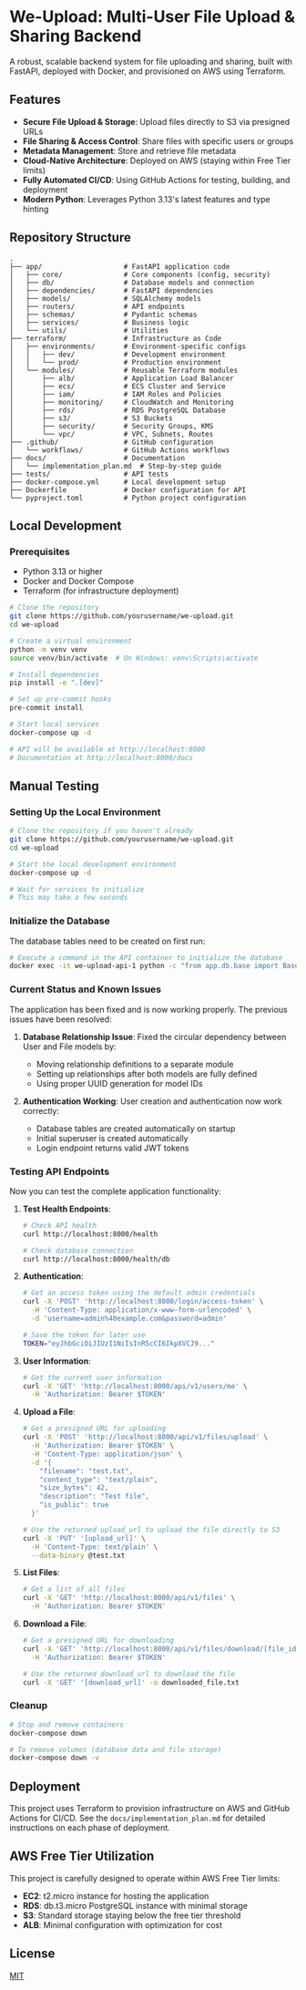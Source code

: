 # We-Upload: Multi-User File Upload & Sharing Backend

A robust, scalable backend system for file uploading and sharing, built with FastAPI, deployed with Docker, and provisioned on AWS using Terraform.

## Features

- **Secure File Upload & Storage**: Upload files directly to S3 via presigned URLs
- **File Sharing & Access Control**: Share files with specific users or groups
- **Metadata Management**: Store and retrieve file metadata
- **Cloud-Native Architecture**: Deployed on AWS (staying within Free Tier limits)
- **Fully Automated CI/CD**: Using GitHub Actions for testing, building, and deployment
- **Modern Python**: Leverages Python 3.13's latest features and type hinting

## Repository Structure

```
.
├── app/                    # FastAPI application code
│   ├── core/               # Core components (config, security)
│   ├── db/                 # Database models and connection
│   ├── dependencies/       # FastAPI dependencies
│   ├── models/             # SQLAlchemy models
│   ├── routers/            # API endpoints
│   ├── schemas/            # Pydantic schemas
│   ├── services/           # Business logic
│   └── utils/              # Utilities
├── terraform/              # Infrastructure as Code
│   ├── environments/       # Environment-specific configs
│   │   ├── dev/            # Development environment
│   │   └── prod/           # Production environment
│   └── modules/            # Reusable Terraform modules
│       ├── alb/            # Application Load Balancer
│       ├── ecs/            # ECS Cluster and Service
│       ├── iam/            # IAM Roles and Policies
│       ├── monitoring/     # CloudWatch and Monitoring
│       ├── rds/            # RDS PostgreSQL Database
│       ├── s3/             # S3 Buckets
│       ├── security/       # Security Groups, KMS
│       └── vpc/            # VPC, Subnets, Routes
├── .github/                # GitHub configuration
│   └── workflows/          # GitHub Actions workflows
├── docs/                   # Documentation
│   └── implementation_plan.md  # Step-by-step guide
├── tests/                  # API tests
├── docker-compose.yml      # Local development setup
├── Dockerfile              # Docker configuration for API
└── pyproject.toml          # Python project configuration
```

## Local Development

### Prerequisites

- Python 3.13 or higher
- Docker and Docker Compose
- Terraform (for infrastructure deployment)

```bash
# Clone the repository
git clone https://github.com/yourusername/we-upload.git
cd we-upload

# Create a virtual environment
python -m venv venv
source venv/bin/activate  # On Windows: venv\Scripts\activate

# Install dependencies
pip install -e ".[dev]"

# Set up pre-commit hooks
pre-commit install

# Start local services
docker-compose up -d

# API will be available at http://localhost:8000
# Documentation at http://localhost:8000/docs
```

## Manual Testing

### Setting Up the Local Environment

```bash
# Clone the repository if you haven't already
git clone https://github.com/yourusername/we-upload.git
cd we-upload

# Start the local development environment
docker-compose up -d

# Wait for services to initialize
# This may take a few seconds
```

### Initialize the Database

The database tables need to be created on first run:

```bash
# Execute a command in the API container to initialize the database
docker exec -it we-upload-api-1 python -c "from app.db.base import Base; from app.db.session import engine; Base.metadata.create_all(bind=engine)"
```

### Current Status and Known Issues

The application has been fixed and is now working properly. The previous issues have been resolved:

1. **Database Relationship Issue**: Fixed the circular dependency between User and File models by:
   - Moving relationship definitions to a separate module
   - Setting up relationships after both models are fully defined
   - Using proper UUID generation for model IDs

2. **Authentication Working**: User creation and authentication now work correctly:
   - Database tables are created automatically on startup
   - Initial superuser is created automatically
   - Login endpoint returns valid JWT tokens

### Testing API Endpoints

Now you can test the complete application functionality:

1. **Test Health Endpoints**:
   ```bash
   # Check API health
   curl http://localhost:8000/health

   # Check database connection
   curl http://localhost:8000/health/db
   ```

2. **Authentication**:
   ```bash
   # Get an access token using the default admin credentials
   curl -X 'POST' 'http://localhost:8000/login/access-token' \
     -H 'Content-Type: application/x-www-form-urlencoded' \
     -d 'username=admin%40example.com&password=admin'

   # Save the token for later use
   TOKEN="eyJhbGciOiJIUzI1NiIsInR5cCI6IkpXVCJ9..."
   ```

3. **User Information**:
   ```bash
   # Get the current user information
   curl -X 'GET' 'http://localhost:8000/api/v1/users/me' \
     -H 'Authorization: Bearer $TOKEN'
   ```

4. **Upload a File**:
   ```bash
   # Get a presigned URL for uploading
   curl -X 'POST' 'http://localhost:8000/api/v1/files/upload' \
     -H 'Authorization: Bearer $TOKEN' \
     -H 'Content-Type: application/json' \
     -d '{
       "filename": "test.txt",
       "content_type": "text/plain",
       "size_bytes": 42,
       "description": "Test file",
       "is_public": true
     }'

   # Use the returned upload_url to upload the file directly to S3
   curl -X 'PUT' '[upload_url]' \
     -H 'Content-Type: text/plain' \
     --data-binary @test.txt
   ```

5. **List Files**:
   ```bash
   # Get a list of all files
   curl -X 'GET' 'http://localhost:8000/api/v1/files' \
     -H 'Authorization: Bearer $TOKEN'
   ```

6. **Download a File**:
   ```bash
   # Get a presigned URL for downloading
   curl -X 'GET' 'http://localhost:8000/api/v1/files/download/[file_id]' \
     -H 'Authorization: Bearer $TOKEN'

   # Use the returned download_url to download the file
   curl -X 'GET' '[download_url]' -o downloaded_file.txt
   ```

### Cleanup

```bash
# Stop and remove containers
docker-compose down

# To remove volumes (database data and file storage)
docker-compose down -v
```

## Deployment

This project uses Terraform to provision infrastructure on AWS and GitHub Actions for CI/CD. See the `docs/implementation_plan.md` for detailed instructions on each phase of deployment.

## AWS Free Tier Utilization

This project is carefully designed to operate within AWS Free Tier limits:
- **EC2**: t2.micro instance for hosting the application
- **RDS**: db.t3.micro PostgreSQL instance with minimal storage
- **S3**: Standard storage staying below the free tier threshold
- **ALB**: Minimal configuration with optimization for cost

## License

[MIT](LICENSE)
